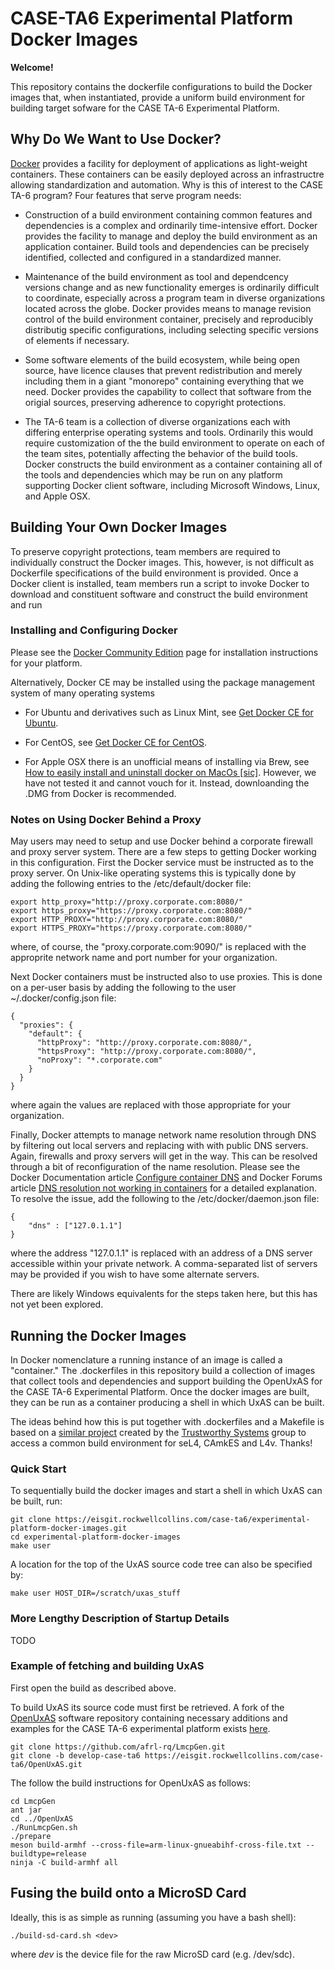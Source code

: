 CASE-TA6 Experimental Platform Docker Images
============================================

**Welcome!**

This repository contains the dockerfile configurations to build the
Docker images that, when instantiated, provide a uniform build
environment for building target sofware for the CASE TA-6 Experimental
Platform.

## Why Do We Want to Use Docker?

[Docker](http://www.docker.com) provides a facility for deployment of
applications as light-weight containers.  These containers can be
easily deployed across an infrastructre allowing standardization and
automation.  Why is this of interest to the CASE TA-6 program?  Four
features that serve program needs:

+ Construction of a build environment containing common features and
dependencies is a complex and ordinarily time-intensive effort.
Docker provides the facility to manage and deploy the build
environment as an application container.  Build tools and dependencies
can be precisely identified, collected and configured in a
standardized manner.

+ Maintenance of the build environment as tool and dependcency
versions change and as new functionality emerges is ordinarily
difficult to coordinate, especially across a program team in diverse
organizations located across the globe.  Docker provides means to
manage revision control of the build environment container, precisely
and reproducibly distributig specific configurations, including
selecting specific versions of elements if necessary.

+ Some software elements of the build ecosystem, while being open
source, have licence clauses that prevent redistribution and merely
including them in a giant "monorepo" containing everything that we
need.  Docker provides the capability to collect that software from
the origial sources, preserving adherence to copyright protections.

+ The TA-6 team is a collection of diverse organizations each with
differing enterprise operating systems and tools.  Ordinarily this
would require customization of the the build environment to operate on
each of the team sites, potentially affecting the behavior of the
build tools.  Docker constructs the build environment as a container
containing all of the tools and dependencies which may be run on any
platform supporting Docker client software, including Microsoft
Windows, Linux, and Apple OSX.

## Building Your Own Docker Images

To preserve copyright protections, team members are required to
individually construct the Docker images.  This, however, is not
difficult as Dockerfile specifications of the build environment is
provided.  Once a Docker client is installed, team members run a
script to invoke Docker to download and constituent software and
construct the build environment and run

### Installing and Configuring Docker

Please see the [Docker Community
Edition](https://www.docker.com/community-edition) page for
installation instructions for your platform.

Alternatively, Docker CE may be installed using the package management
system of many operating systems

+ For Ubuntu and derivatives such as Linux Mint, see [Get Docker CE
for Ubuntu](https://docs.docker.com/install/linux/docker-ce/ubuntu/).

+ For CentOS, see [Get Docker CE for
CentOS](https://docs.docker.com/install/linux/docker-ce/centos/).

+ For Apple OSX there is an unofficial means of installing via Brew,
see [How to easily install and uninstall docker on MacOs
[sic]](https://stackoverflow.com/questions/44346109/how-to-easily-install-and-uninstall-docker-on-macos).
However, we have not tested it and cannot vouch for it.  Instead,
downloanding the .DMG from Docker is recommended.

### Notes on Using Docker Behind a Proxy

May users may need to setup and use Docker behind a corporate firewall
and proxy server system.  There are a few steps to getting Docker
working in this configuration.  First the Docker service must be
instructed as to the proxy server.  On Unix-like operating systems
this is typically done by adding the following entries to the
/etc/default/docker file:

~~~~~
export http_proxy="http://proxy.corporate.com:8080/"
export https_proxy="https://proxy.corporate.com:8080/"
export HTTP_PROXY="http://proxy.corporate.com:8080/"
export HTTPS_PROXY="https://proxy.corporate.com:8080/"
~~~~~

where, of course, the "proxy.corporate.com:9090/" is replaced with the
approprite network name and port number for your organization.

Next Docker containers must be instructed also to use proxies.  This
is done on a per-user basis by adding the following to the user
~/.docker/config.json file:

~~~~~
{
  "proxies": {
    "default": {
      "httpProxy": "http://proxy.corporate.com:8080/",
      "httpsProxy": "http://proxy.corporate.com:8080/",
      "noProxy": "*.corporate.com"
    }
  }
}
~~~~~

where again the values are replaced with those appropriate for your
organization.

Finally, Docker attempts to manage network name resolution through DNS
by filtering out local servers and replacing with with public DNS
servers.  Again, firewalls and proxy servers will get in the way.
This can be resolved through a bit of reconfiguration of the name
resolution.  Please see the Docker Documentation article [Configure
container
DNS](https://docs.docker.com/v17.09/engine/userguide/networking/default_network/configure-dns/)
and Docker Forums article [DNS resolution not working in
containers](https://forums.docker.com/t/dns-resolution-not-working-in-containers/36246)
for a detailed explanation.  To resolve the issue, add the following
to the /etc/docker/daemon.json file:

~~~~~
{
	"dns" : ["127.0.1.1"]
}
~~~~~

where the address "127.0.1.1" is replaced with an address of a DNS
server accessible within your private network.  A comma-separated list
of servers may be provided if you wish to have some alternate servers.

There are likely Windows equivalents for the steps taken here, but
this has not yet been explored.

## Running the Docker Images

In Docker nomenclature a running instance of an image is called a
"container."  The .dockerfiles in this repository build a collection of
images that collect tools and dependencies and support building the OpenUxAS
for the CASE TA-6 Experimental Platform.  Once the docker images are built,
they can be run as a container producing a shell in which UxAS can be built.

The ideas behind how this is put together with .dockerfiles and a Makefile is
based on a [similar project](https://github.com/SEL4PROJ/seL4-CAmkES-L4v-dockerfiles)
created by the [Trustworthy Systems](https://ts.data61.csiro.au/projects/TS/)
group to access a common build environment for seL4, CAmkES and L4v.  Thanks!

### Quick Start

To sequentially build the docker images and start a shell in which UxAS
can be built, run:

~~~
git clone https://eisgit.rockwellcollins.com/case-ta6/experimental-platform-docker-images.git
cd experimental-platform-docker-images
make user
~~~

A location for the top of the UxAS source code tree can also be specified by:

~~~
make user HOST_DIR=/scratch/uxas_stuff
~~~

### More Lengthy Description of Startup Details

TODO

### Example of fetching and building UxAS

First open the build as described above.

To build UxAS its source code must first be retrieved.  A fork of the [OpenUxAS](https://github.com/afrl-rq/OpenUxAS) software repository
containing necessary additions and examples for the CASE TA-6 experimental
platform exists [here](https://eisgit.rockwellcollins.com/case-ta6/OpenUxAS).

~~~
git clone https://github.com/afrl-rq/LmcpGen.git
git clone -b develop-case-ta6 https://eisgit.rockwellcollins.com/case-ta6/OpenUxAS.git
~~~

The follow the build instructions for OpenUxAS as follows:

~~~
cd LmcpGen
ant jar
cd ../OpenUxAS
./RunLmcpGen.sh
./prepare
meson build-armhf --cross-file=arm-linux-gnueabihf-cross-file.txt --buildtype=release
ninja -C build-armhf all
~~~

## Fusing the build onto a MicroSD Card

Ideally, this is as simple as running (assuming you have a bash shell):

~~~
./build-sd-card.sh <dev>
~~~

where $dev$ is the device file for the raw MicroSD card (e.g. /dev/sdc).


